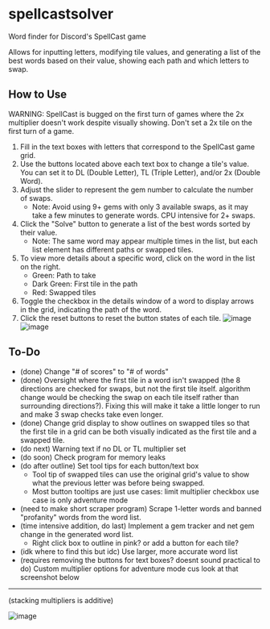 # spellcastsolver
Word finder for Discord's SpellCast game

Allows for inputting letters, modifying tile values, and generating a list of the best words based on their value, showing each path and which letters to swap.

## How to Use

WARNING: SpellCast is bugged on the first turn of games where the 2x multiplier doesn't work despite visually showing. Don't set a 2x tile on the first turn of a game.
1. Fill in the text boxes with letters that correspond to the SpellCast game grid.
2. Use the buttons located above each text box to change a tile's value. You can set it to DL (Double Letter), TL (Triple Letter), and/or 2x (Double Word).
3. Adjust the slider to represent the gem number to calculate the number of swaps.
   - Note: Avoid using 9+ gems with only 3 available swaps, as it may take a few minutes to generate words. CPU intensive for 2+ swaps.
4. Click the "Solve" button to generate a list of the best words sorted by their value.
   - Note: The same word may appear multiple times in the list, but each list element has different paths or swapped tiles.
5. To view more details about a specific word, click on the word in the list on the right.
   - Green: Path to take
   - Dark Green: First tile in the path
   - Red: Swapped tiles
7. Toggle the checkbox in the details window of a word to display arrows in the grid, indicating the path of the word.
8. Click the reset buttons to reset the button states of each tile.
![image](https://github.com/ppoiuy/spellcastsolver/assets/21088852/51ab8370-c8e5-4984-af5c-1c59c577e5e0)
![image](https://github.com/ppoiuy/spellcastsolver/assets/21088852/f6c73003-541c-498c-b0eb-2ae1471b5bb7)




## To-Do

- (done) Change "# of scores" to "# of words"
- (done) Oversight where the first tile in a word isn't swapped (the 8 directions are checked for swaps, but not the first tile itself. algorithm change would be checking the swap on each tile itself rather than surrounding directions?). Fixing this will make it take a little longer to run and make 3 swap checks take even longer.
- (done) Change grid display to show outlines on swapped tiles so that the first tile in a grid can be both visually indicated as the first tile and a swapped tile. 
- (do next) Warning text if no DL or TL multiplier set
- (do soon) Check program for memory leaks
- (do after outline) Set tool tips for each button/text box
   - Tool tip of swapped tiles can use the original grid's value to show what the previous letter was before being swapped.
   - Most button tooltips are just use cases: limit multiplier checkbox use case is only adventure mode
- (need to make short scraper program) Scrape 1-letter words and banned "profanity" words from the word list.
- (time intensive addition, do last) Implement a gem tracker and net gem change in the generated word list.
   - Right click box to outline in pink? or add a button for each tile?
- (idk where to find this but idc) Use larger, more accurate word list
- (requires removing the buttons for text boxes? doesnt sound practical to do) Custom multiplier options for adventure mode cus look at that screenshot below
---

(stacking multipliers is additive)

![image](https://github.com/ppoiuy/spellcastsolver/assets/21088852/47679a26-452e-47ba-9258-b7f7bdce964a)



